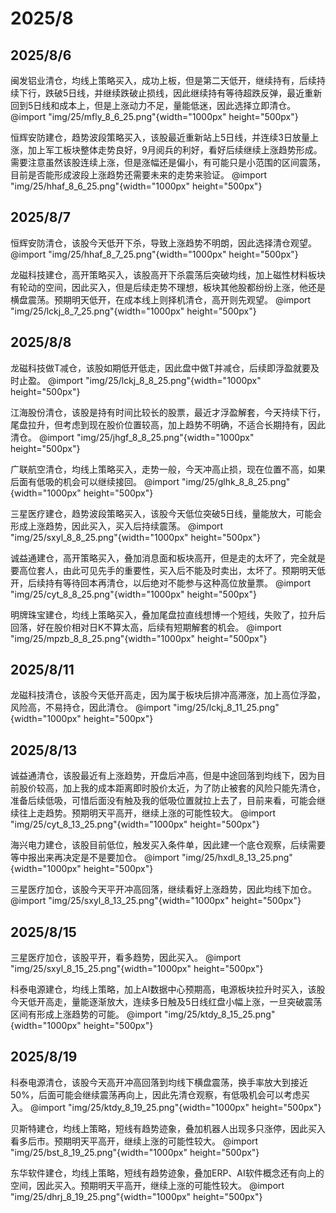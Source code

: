# 2025/8

## 2025/8/6

闽发铝业清仓，均线上策略买入，成功上板，但是第二天低开，继续持有，后续持续下行，跌破5日线，并继续跌破止损线，因此继续持有等待超跌反弹，最近重新回到5日线和成本上，但是上涨动力不足，量能低迷，因此选择立即清仓。
@import "img/25/mfly_8_6_25.png"{width="1000px" height="500px"}

恒辉安防建仓，趋势波段策略买入，该股最近重新站上5日线，并连续3日放量上涨，加上军工板块整体走势良好，9月阅兵的利好，看好后续继续上涨趋势形成。需要注意虽然该股连续上涨，但是涨幅还是偏小，有可能只是小范围的区间震荡，目前是否能形成波段上涨趋势还需要未来的走势来验证。
@import "img/25/hhaf_8_6_25.png"{width="1000px" height="500px"}

## 2025/8/7

恒辉安防清仓，该股今天低开下杀，导致上涨趋势不明朗，因此选择清仓观望。
@import "img/25/hhaf_8_7_25.png"{width="1000px" height="500px"}

龙磁科技建仓，高开策略买入，该股高开下杀震荡后突破均线，加上磁性材料板块有轮动的空间，因此买入，但是后续走势不理想，板块其他股都纷纷上涨，他还是横盘震荡。预期明天低开，在成本线上则择机清仓，高开则先观望。
@import "img/25/lckj_8_7_25.png"{width="1000px" height="500px"}

## 2025/8/8

龙磁科技做T减仓，该股如期低开低走，因此盘中做T并减仓，后续即浮盈就要及时止盈。
@import "img/25/lckj_8_8_25.png"{width="1000px" height="500px"}

江海股份清仓，该股是持有时间比较长的股票，最近才浮盈解套，今天持续下行，尾盘拉升，但考虑到现在股价位置较高，加上趋势不明确，不适合长期持有，因此清仓。
@import "img/25/jhgf_8_8_25.png"{width="1000px" height="500px"}

广联航空清仓，均线上策略买入，走势一般，今天冲高止损，现在位置不高，如果后面有低吸的机会可以继续接回。
@import "img/25/glhk_8_8_25.png"{width="1000px" height="500px"}

三星医疗建仓，趋势波段策略买入，该股今天低位突破5日线，量能放大，可能会形成上涨趋势，因此买入，买入后持续震荡。
@import "img/25/sxyl_8_8_25.png"{width="1000px" height="500px"}

诚益通建仓，高开策略买入，叠加消息面和板块高开，但是走的太坏了，完全就是要高位套人，由此可见先手的重要性，买入后不能及时卖出，太坏了。预期明天低开，后续持有等待回本再清仓，以后绝对不能参与这种高位放量票。
@import "img/25/cyt_8_8_25.png"{width="1000px" height="500px"}

明牌珠宝建仓，均线上策略买入，叠加尾盘拉直线想博一个短线，失败了，拉升后回落，好在股价相对日K不算太高，后续有短期解套的机会。
@import "img/25/mpzb_8_8_25.png"{width="1000px" height="500px"}

## 2025/8/11

龙磁科技清仓，该股今天低开高走，因为属于板块后排冲高滞涨，加上高位浮盈，风险高，不易持仓，因此清仓。
@import "img/25/lckj_8_11_25.png"{width="1000px" height="500px"}

## 2025/8/13

诚益通清仓，该股最近有上涨趋势，开盘后冲高，但是中途回落到均线下，因为目前股价较高，加上我的成本距离即时股价太近，为了防止被套的风险只能先清仓，准备后续低吸，可惜后面没有触及我的低吸位置就拉上去了，目前来看，可能会继续往上走趋势。预期明天平高开，继续上涨的可能性较大。
@import "img/25/cyt_8_13_25.png"{width="1000px" height="500px"}

海兴电力建仓，该股目前低位，触发买入条件单，因此建一个底仓观察，后续需要等中报出来再决定是不是要加仓。
@import "img/25/hxdl_8_13_25.png"{width="1000px" height="500px"}

三星医疗加仓，该股今天平开冲高回落，继续看好上涨趋势，因此均线下加仓。
@import "img/25/sxyl_8_13_25.png"{width="1000px" height="500px"}

## 2025/8/15

三星医疗加仓，该股平开，看多趋势，因此买入。
@import "img/25/sxyl_8_15_25.png"{width="1000px" height="500px"}

科泰电源建仓，均线上策略，加上AI数据中心预期高，电源板块拉升时买入，该股今天低开高走，量能逐渐放大，连续多日触及5日线红盘小幅上涨，一旦突破震荡区间有形成上涨趋势的可能。
@import "img/25/ktdy_8_15_25.png"{width="1000px" height="500px"}

## 2025/8/19

科泰电源清仓，该股今天高开冲高回落到均线下横盘震荡，换手率放大到接近50%，后面可能会继续震荡再向上，因此先清仓观察，有低吸机会可以考虑买入。
@import "img/25/ktdy_8_19_25.png"{width="1000px" height="500px"}

贝斯特建仓，均线上策略，短线有趋势迹象，叠加机器人出现多只涨停，因此买入看多后市。预期明天平高开，继续上涨的可能性较大。
@import "img/25/bst_8_19_25.png"{width="1000px" height="500px"}

东华软件建仓，均线上策略，短线有趋势迹象，叠加ERP、AI软件概念还有向上的空间，因此买入。预期明天平高开，继续上涨的可能性较大。
@import "img/25/dhrj_8_19_25.png"{width="1000px" height="500px"}

